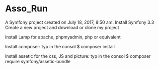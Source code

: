Asso_Run
========

A Symfony project created on July 18, 2017, 8:50 am.
Install Symfony 3.3
Create a new project and download or clone my project

Install Lamp for apache, phpmyadmin, php or equivalent

Install composer:
typ in the consol $ composer install

Install assetic for the css, JS and picture:
typ in the consol $ composer require symfony/assetic-bundle


